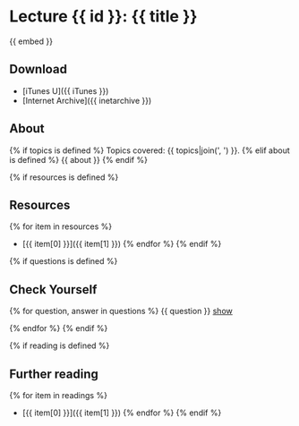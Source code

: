 # Lecture {{ id }}: {{ title }}

{{ embed }}

## Download

- [iTunes U]({{ iTunes }})
- [Internet Archive]({{ inetarchive }})

## About
{% if topics is defined %}
Topics covered: {{ topics|join(', ') }}.
{% elif about is defined %}
{{ about }}
{% endif %}

{% if resources is defined %}
## Resources
{% for item in resources %}
- [{{ item[0] }}]({{ item[1] }})
{% endfor %}
{% endif %}

<script>
function hide(id)
{
    document.getElementById(id).style.display = 'none';
}

function show(id)
{
    document.getElementById(id).style.display = 'block';
}
</script>

{% if questions is defined %}
## Check Yourself
{% for question, answer in questions %}
{{ question }}
<a href="#" onclick="show('answer-{{ loop.index }}'); return false;">show</a>

<div id="answer-{{ loop.index }}" style="display: none;">{{ answer }}</div>
{% endfor %}
{% endif %}

{% if reading is defined %}
## Further reading
{% for item in readings %}
- [{{ item[0] }}]({{ item[1] }})
{% endfor %}
{% endif %}
